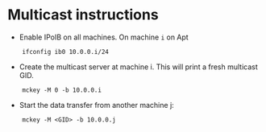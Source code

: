 # Multicast instructions

 * Enable IPoIB on all machines. On machine `i` on Apt
```
	ifconfig ib0 10.0.0.i/24
```

 * Create the multicast server at machine i. This will print a fresh multicast
   GID.
```
	mckey -M 0 -b 10.0.0.i
```

 * Start the data transfer from another machine j:
```
	mckey -M <GID> -b 10.0.0.j
```
